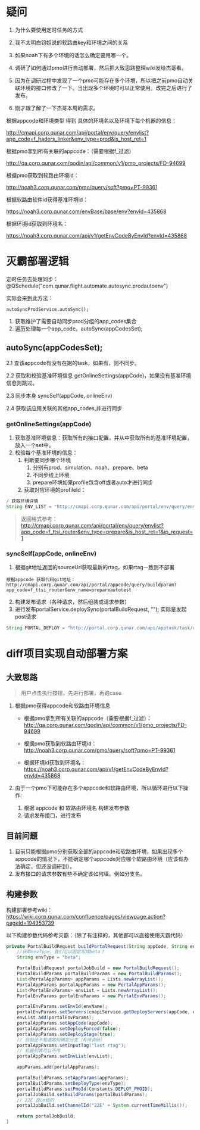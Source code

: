 # 疑问

1. 为什么要使用定时任务的方式

2. 我不太明白钧姐说的软路由key和环境之间的关系

3. 如果noah下有多个环境的话怎么确定要用哪一个。

4. 调研了如何通过pmo进行自动部署，然后把大致思路整理wiki发给杰哥看。

5. 因为在调研过程中发现了一个pmo可能存在多个环境，所以把之前pmo自动关联环境的接口修改了一下。当出现多个环境时可以正常使用。改完之后进行了发布。

6. 刚才跟了解了一下杰哥本周的需求。

根据appcode和环境类型 得到 具体的环境名以及环境下每个机器的信息：

http://cmapi.corp.qunar.com/api/portal/env/query/envlist?app_code=f_haders_linker&env_type=prod&is_host_ret=1

根据pmo拿到所有关联的appcode：（需要根据f_过滤）

http://qa.corp.qunar.com/qodin/api/common/v1/pmo_projects/FD-94699 

根据pmo获取到软路由环境id：

 http://noah3.corp.qunar.com/pmo/query/soft?pmo=PT-99361

根据软路由软件id获得基准环境id：

https://noah3.corp.qunar.com/envBase/base/env?envId=435868

根据环境id获取到环境名：

https://noah3.corp.qunar.com/api/v1/getEnvCodeByEnvId?envId=435868

# 灭霸部署逻辑

定时任务去处理同步：@QSchedule("com.qunar.flight.automate.autosync.prodautoenv")

实际会来到此方法：

```
autoSyncProdService.autoSync();
```

1. 获取维护了需要自动同步prod分组的app_codes集合
2. 遍历处理每一个app_code。autoSync(appCodesSet);

## autoSync(appCodesSet);

2.1 查该appcode有没有在跑的task，如果有，则不同步。

2.2 获取和校验基准环境信息 getOnlineSettings(appCode)，如果没有基准环境信息则跳过。

2.3 同步本身 syncSelf(appCode, onlineEnv)

2.4 获取该应用关联的其他app_codes,并进行同步

### getOnlineSettings(appCode)

1. 获取基准环境信息：获取所有的接口配置，并从中获取所有的基准环境配置，放入一个set中。
2. 校验每个基准环境的信息：
   1. 判断要同步哪个环境
      1. 分别有prod、simulation、noah、prepare、beta
      2. 不同步线上环境
      3. prepare环境如果profile包含off或者auto才进行同步
   2. 获取对应环境的profileId：

```java
/ 获取环境详情
String ENV_LIST = "http://cmapi.corp.qunar.com/api/portal/env/query/envlist?app_code=%s&env_type=%s&is_host_ret=1&ip_request=1";
```

>   返回格式参考：http://cmapi.corp.qunar.com/api/portal/env/query/envlist?app_code=f_ttsi_router&env_type=prepare&is_host_ret=1&ip_request=1

### syncSelf(appCode, onlineEnv)

1. 根据git地址返回的sourceUrl获取最新的rtag，如果rtag一致则不部署

```
根据appcode 获取代码git地址：http://cmapi.corp.qunar.com/api/portal/appcode/query/buildparam?app_code=f_ttsi_router&env_name=prepareautotest
```

2. 构建发布请求（各种请求，然后组装成请求参数）
3. 进行发布portalService.deploySync(portalBuildRequest, ""); 实际是发起post请求

```java
String PORTAL_DEPLOY = "http://portal.corp.qunar.com/api/apptask/task/common_single_exec";
```

# diff项目实现自动部署方案

## 大致思路

>   用户点击执行按钮，先进行部署，再跑case

1. 根据pmo获得appcode和软路由环境信息
   
   - 根据pmo拿到所有关联的appcode（需要根据f_过滤）：http://qa.corp.qunar.com/qodin/api/common/v1/pmo_projects/FD-94699
   
   - 根据pmo获取到软路由环境id：http://noah3.corp.qunar.com/pmo/query/soft?pmo=PT-99361
   
   - 根据环境id获取到环境名：https://noah3.corp.qunar.com/api/v1/getEnvCodeByEnvId?envId=435868

2. 由于一个pmo下可能存在多个appcode和软路由环境，所以循环进行以下操作:
   
   1. 根据 appcode 和 软路由环境名 构建发布参数
   2. 请求发布接口，进行发布

## 目前问题

1. 目前只能根据pmo分别获取全部的appcode和软路由环境，如果出现多个appcode的情况下，不能确定哪个appcode对应哪个软路由环境（应该有办法确定，但还没调研到）。
2. 发布接口的请求参数有些不确定该如何填。例如分支名。

## 构建参数

构建部署参考wiki：https://wiki.corp.qunar.com/confluence/pages/viewpage.action?pageId=194353739

以下构建参数代码参考灭霸：（除了有注释的，其他都可以直接使用灭霸代码）

```java
private PortalBuildRequest buildPortalRequest(String appCode, String envName) {
    //获取envType，我们可以固定写成beta？
    String envType = "beta";

    PortalBuildRequest portalJobBuild = new PortalBuildRequest();
    PortalBuildParams portalBuildParams = new PortalBuildParams();
    List<PortalAppParams> appParams = Lists.newArrayList();
    PortalAppParams portalAppParams = new PortalAppParams();
    List<PortalEnvParams> envList = Lists.newArrayList();
    PortalEnvParams portalEnvParams = new PortalEnvParams();

    portalEnvParams.setEnvId(envName);
    portalEnvParams.setServers(cmapiService.getDeployServers(appCode, envName));
    envList.add(portalEnvParams);
    portalAppParams.setAppCode(appCode);
    portalAppParams.setDeployForced(false);
    portalAppParams.setDeployStage(true);
    // 目前还不知道如何确定分支（有待调研）
    portalAppParams.setInputTag("last rtag");
    // 机器列表可以不传
    portalAppParams.setEnvList(envList);

    appParams.add(portalAppParams);

    portalBuildParams.setAppParams(appParams);
    portalBuildParams.setDeployType(envType);
    portalBuildParams.setPmoId(Constants.DEPLOY_PMOID);
    portalJobBuild.setBuildParams(portalBuildParams);
    // 22E 是cm给的
    portalJobBuild.setChannelId("22E" + System.currentTimeMillis());

    return portalJobBuild;
}
```
